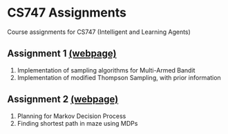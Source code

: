 # CS747 Assignments
Course assignments for CS747 (Intelligent and Learning Agents) 

## Assignment 1 [(webpage)](https://www.cse.iitb.ac.in/~shivaram/teaching/cs747-a2020/pa-1/programming-assignment-1.html)
1. Implementation of sampling algorithms for Multi-Armed Bandit
2. Implementation of modified Thompson Sampling, with prior information

## Assignment 2 [(webpage)](https://www.cse.iitb.ac.in/~shivaram/teaching/cs747-a2020/pa-2/programming-assignment-2.html)
1. Planning for Markov Decision Process
2. Finding shortest path in maze using MDPs

